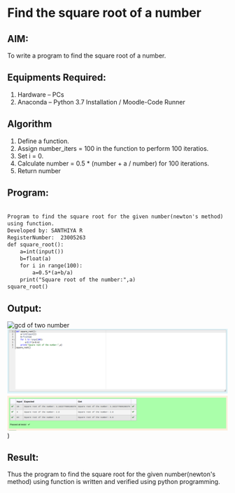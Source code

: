 # Find the square root of a number

## AIM:
To write a program to find the square root of a number.

## Equipments Required:
1. Hardware – PCs
2. Anaconda – Python 3.7 Installation / Moodle-Code Runner

## Algorithm
1. Define a function.
2. Assign number_iters = 100 in the function to perform 100 iteratios.
3. Set i = 0.
4. Calculate  number = 0.5 * (number + a / number) for 100 iterations.
5. Return number

## Program:
```

Program to find the square root for the given number(newton's method) using function.
Developed by: SANTHIYA R
RegisterNumber:  23005263
def square_root():
    a=int(input())
    b=float(a)
    for i in range(100):
        a=0.5*(a+b/a)
    print("Square root of the number:",a)
square_root()

```

## Output:
![gcd of two number](gcd.png)
![output](./square.png))

## Result:
Thus the program to find the square root for the given number(newton's method) using function is written and verified using python programming.
